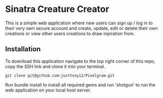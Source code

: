 # Sinatra Creature Creator

This is a simple web application where new users can sign up / log in to their very own secure account and create, update, edit or delete their own creations or view other users creations to draw inpiration from.

## Installation

To download this application navigate to the top right corner of this repo, copy the SSH link and clone it into your terminal.

``` git clone git@github.com:justtony12/Pixelgram.git ```

Run bundle install to install all required gems and run 'shotgun' to run the web application on your local host server.